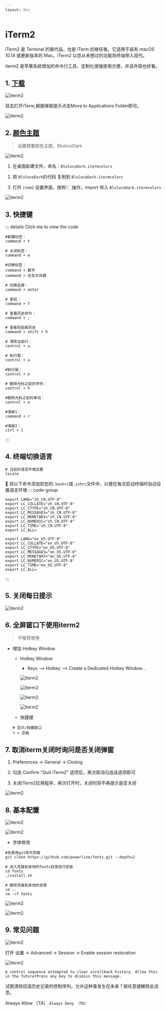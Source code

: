 ```yaml
---
layout: doc
---
```


# iTerm2

iTerm2 是 Terminal 的替代品，也是 iTerm 的继任者。它适用于装有 macOS 10.14 或更新版本的 Mac。iTerm2 以您从未想过的功能将终端带入现代。

Iterm2 是苹果系统增加的命令行工具，定制化很强使用方便，并且外观也好看。

## 1. [下载](https://iterm2.com/)

![iterm2](/iterm_01.png)

双击打开iTerm,根据弹窗提示点击Move to Applications Folder即可。

![iterm2](/iterm_14.png)


## 2. [颜色主题](https://iterm2colorschemes.com/#)

> 设置想要颜色主题，BlulocoDark

  ![iterm2](/iterm_02.png)

  1. 在桌面新建文件，命名：`BlulocoDark.itermcolors`

  2. 把 `BlulocoDark`的代码 复制到 `BlulocoDark.itermcolors`

  3. 打开 `item2` 设置界面，按照👇🏻操作，import 导入 `BlulocoDark.itermcolors`

  ![iterm2](/iterm_04.png)

## 3. 快捷键

  ::: details Click me to view the code
  ```shell
  #新建标签：
  command + t

  # 关闭标签：
  command + w

  #切换标签：
  command + 数字
  command + 左右方向键

  # 切换全屏：
  command + enter

  # 查找：
  command + f

  # 查看历史命令：
  command + ;

  # 查看剪贴板历史
  command + shift + h

  # 清除当前行：
  control + u

  # 到行首：
  control + a

  #到行尾：
  control + e

  # 删除光标之前的字符：
  control + h

  #删除光标之前的单词：
  control + w

  #清屏1：
  command + r

  #清屏2：
  ctrl + l

  ```

  ::: 

## 4. 终端切换语言

  ```shell
  # 当前的语言环境设置
  locale
  ```
  :loudspeaker: 将以下命令添加到您的`.bashrc`或`.zshrc`文件中，以便在每次启动终端时自动设置语言环境
  ::: code-group

   ```zh_CN
   export LANG="zh_CN.UTF-8"
   export LC_COLLATE="zh_CN.UTF-8"
   export LC_CTYPE="zh_CN.UTF-8"
   export LC_MESSAGES="zh_CN.UTF-8"
   export LC_MONETARY="zh_CN.UTF-8"
   export LC_NUMERIC="zh_CN.UTF-8"
   export LC_TIME="zh_CN.UTF-8"
   export LC_ALL=

   ```
   
   ```en_US
   export LANG="en_US.UTF-8"
   export LC_COLLATE="en_US.UTF-8"
   export LC_CTYPE="en_US.UTF-8"
   export LC_MESSAGES="en_US.UTF-8"
   export LC_MONETARY="en_US.UTF-8"
   export LC_NUMERIC="en_US.UTF-8"
   export LC_TIME="en_US.UTF-8"
   export LC_ALL=
   
   ```
  ::: 

## 5. 关闭每日提示
 
 ![iterm2](/iterm_08.png)

## 6. 全屏窗口下使用iterm2
> 不推荐使用

  - 增加 Hotkey Window
    - Hotkey Window
      - Keys --> Hotkey --> Create a Dedicated Hotkey Window...
      
      ![iterm2](/iterm_09.png)
      
      ![iterm2](/iterm_10.png)
      
      ![iterm2](/iterm_11.png)
      
      ![iterm2](/iterm_13.png)
    
    - 快捷键
    ```shell
    # 显示/隐藏窗口
    ⌥ + 空格
    ```

## 7. 取消iterm关闭时询问是否关闭弹窗

  1. Preferences -> General -> Closing
  
  2. 勾选 Confirm "Quit iTerm2" 选项后，再次取消勾选该选项即可

  3. 关闭iTerm2应用程序，再次打开时，关闭时将不再提示是否关闭

  ![iterm2](/iterm_12.png)


## 8. 基本配置

  ![iterm2](/iterm_15.png)
  
  ![iterm2](/iterm_16.png)

  - 字体修改
  
  ```shell
  #先使用git命令克隆
  git clone https://github.com/powerline/fonts.git --depth=1

  # 进入克隆到本地的fonts目录进行安装
  cd fonts
  ./install.sh

  # 删除克隆到本地的目录
  cd .. 
  rm -rf fonts
  ```
  ![iterm2](/iterm_17.png)
  
  ![iterm2](/iterm_18.png)

## 9. 常见问题

  ![iterm2](/iterm_19.png)

  打开 设置 -> Advanced -> Session -> Enable session restoration
  
  ![iterm2](/iterm_20.png)

  `A control sequence attempted to clear scrollback history. Allow this in the future?Press any key to dismiss this message.`

  试图清除回滚历史记录的控制序列。允许这种事发生在未来？按任意键解除此消息。

  Always Allow （TA） `Always Deny （TD）`